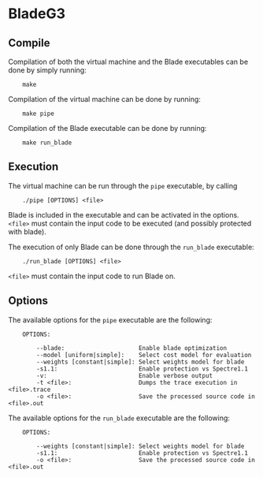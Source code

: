 # BladeG3

## Compile

Compilation of both the virtual machine and the Blade executables can be done by simply running:

        make

Compilation of the virtual machine can be done by running:

        make pipe

Compilation of the Blade executable can be done by running:

        make run_blade

## Execution

The virtual machine can be run through the `pipe` executable, by calling

        ./pipe [OPTIONS] <file>

Blade is included in the executable and can be activated in the options.  
`<file>` must contain the input code to be executed (and possibly protected with blade).

The execution of only Blade can be done through the `run_blade` executable:
        
        ./run_blade [OPTIONS] <file>

`<file>` must contain the input code to run Blade on.

## Options

The available options for the `pipe` executable are the following:

        OPTIONS:
            
            --blade:                     Enable blade optimization
            --model [uniform|simple]:    Select cost model for evaluation
            --weights [constant|simple]: Select weights model for blade
            -s1.1:                       Enable protection vs Spectre1.1
            -v:                          Enable verbose output
            -t <file>:                   Dumps the trace execution in <file>.trace
            -o <file>:                   Save the processed source code in <file>.out

The available options for the `run_blade` executable are the following:

        OPTIONS:
            
            --weights [constant|simple]: Select weights model for blade
            -s1.1:                       Enable protection vs Spectre1.1
            -o <file>:                   Save the processed source code in <file>.out


